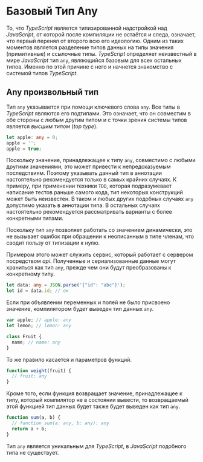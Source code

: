 # Базовый Тип Any

То, что _TypeScript_ является типизированной надстройкой над _JavaScript_, от которой после компиляции не остаётся и следа, означает, что первый перенял от второго всю его идеологию. Одним из таких моментов является разделение типов данных на типы значения (примитивные) и ссылочные типы. _TypeScript_ определяет неизвестный в мире _JavaScript_ тип `any`, являющийся базовым для всех остальных типов. Именно по этой причине с него и начнется знакомство с системой типов _TypeScript_.

## Any произвольный тип

Тип `any` указывается при помощи ключевого слова `any`. Все типы в _TypeScript_ являются его подтипами. Это означает, что он совместим в обе стороны с любым другим типом и с точки зрения системы типов является _высшим типом_ (_top type_).

```ts
let apple: any = 0;
apple = '';
apple = true;
```

Поскольку значение, принадлежащее к типу `any`, совместимо с любыми другими значениями, это может привести к непредсказуемым последствиям. Поэтому указывать данный тип в аннотации настоятельно рекомендуется только в самых крайних случаях. К примеру, при применении техники `TDD`, которая подразумевает написание тестов раньше самого кода, тип некоторых конструкций может быть неизвестен. В таком и любых других подобных случаях `any` допустимо указать в аннотации типа. В остальных случаях настоятельно рекомендуется рассматривать варианты с более конкретными типами.

Поскольку тип `any` позволяет работать со значением динамически, это не вызывает ошибок при обращении к неописанным в типе членам, что сводит пользу от типизации к нулю.

Примером этого может служить сервис, который работает с сервером посредством _api_. Полученные и сериализованные данные могут храниться как тип `any`, прежде чем они будут преобразованы к конкретному типу.

```ts
let data: any = JSON.parse('{"id": "abc"}');
let id = data.id; // ок
```

Если при объявлении переменных и полей не было присвоено значение, компилятором будет выведен тип данных `any`.

```ts
var apple; // apple: any
let lemon; // lemon: any

class Fruit {
  name; // name: any
}
```

То же правило касается и параметров функций.

```ts
function weight(fruit) {
  // fruit: any
}
```

Кроме того, если функция возвращает значение, принадлежащее к типу, который компилятор не в состоянии вывести, то возвращаемый этой функцией тип данных будет также будет выведен как тип `any`.

```ts
function sum(a, b) {
  // function sum(a: any, b: any): any
  return a + b;
}
```

Тип `any` является уникальным для _TypeScript_, в _JavaScript_ подобного типа не существует.
